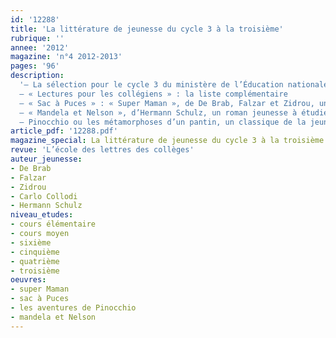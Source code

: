 ```yaml
---
id: '12288'
title: 'La littérature de jeunesse du cycle 3 à la troisième'
rubrique: ''
annee: '2012'
magazine: 'n°4 2012-2013'
pages: '96'
description: 
  '– La sélection pour le cycle 3 du ministère de l’Éducation nationale
  – « Lectures pour les collégiens » : la liste complémentaire
  – « Sac à Puces » : « Super Maman », de De Brab, Falzar et Zidrou, une BD au cycle 3, par Christian Poslaniec
  – « Mandela et Nelson », d’Hermann Schulz, un roman jeunesse à étudier au cycle 3 et en 6e, par Norbert Czarny
  – Pinocchio ou les métamorphoses d’un pantin, un classique de la jeunesse, par Yves Stalloni'
article_pdf: '12288.pdf'
magazine_special: La littérature de jeunesse du cycle 3 à la troisième
revue: 'L’école des lettres des collèges'
auteur_jeunesse:
- De Brab
- Falzar
- Zidrou
- Carlo Collodi
- Hermann Schulz
niveau_etudes:
- cours élémentaire
- cours moyen
- sixième
- cinquième
- quatrième
- troisième
oeuvres:
- super Maman
- sac à Puces
- les aventures de Pinocchio
- mandela et Nelson
---
```

